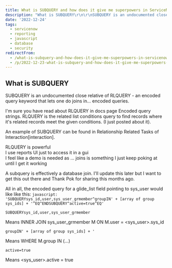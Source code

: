 ```yaml
---
title: What is SUBQUERY and how does it give me superpowers in ServiceNow?
description: "What is SUBQUERY\r\n\r\nSUBQUERY is an undocumented close relative of RLQUERY - an encoded query keyword that lets one do joins in... encoded queries.\r\n\r\nI'm sur..."
date: '2022-12-24'
tags:
  - servicenow
  - reporting
  - javascript
  - database
  - security
redirectFrom:
  - /what-is-subquery-and-how-does-it-give-me-superpowers-in-servicenow/
  - /p/2022-12-23-what-is-subquery-and-how-does-it-give-me-superpowers-in-servicenow/
---
```


## What is SUBQUERY

SUBQUERY is an undocumented close relative of RLQUERY - an encoded query keyword that lets one do joins in... encoded queries.

I'm sure you have read about RLQUERY in docs page Encoded query strings.  RLQUERY is the related list conditions query to find records where it's related records meet the given conditions.  (I just posted about it).

An example of SUBQUERY can be found in Relationship Related Tasks of Interaction[interaction].

RLQUERY is powerful\
I use reports UI just to access it in a gui\
I feel like a demo is needed as … joins is something I just keep poking at until I get it working

A subquery is effectively a database join.  I'll update this later but I want to get this out there and Thank Pok for sharing this months ago.  

All in all, the encoded query for a glide_list field pointing to sys_user would like like this:
`javascript: 'SUBQUERYsys_id,user,sys_user_grmember^groupIN' + [array of group sys_ids] + '^EQ^ENDSUBQUERY^active=true^EQ'`

`SUBQUERYsys_id,user,sys_user_grmember`

Means INNER JOIN sys_user_grmember M ON M.user = <sys_user>.sys_id

`groupIN' + [array of group sys_ids] + '`

Means WHERE M.group IN (...)

`active=true`

Means <sys_user>.active = true